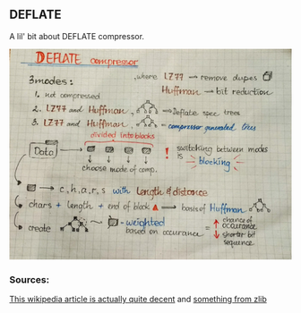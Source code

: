 ## DEFLATE
A lil' bit about DEFLATE compressor. 

![DEFLATE](/guides/img/deflate.jpg)

### Sources:
[This wikipedia article is actually quite decent](https://en.wikipedia.org/wiki/DEFLATE)
and [something from zlib](http://www.zlib.net/feldspar.html)
